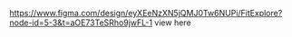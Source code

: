 https://www.figma.com/design/eyXEeNzXN5jQMJ0Tw6NUPi/FitExplore?node-id=5-3&t=aOE73TeSRho9jwFL-1 view here

